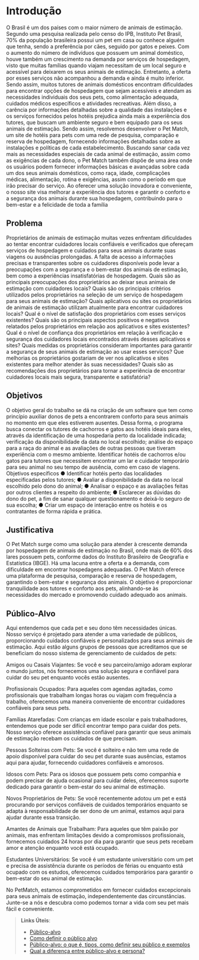 # Introdução

O Brasil é um dos países com o maior número de animais de estimação. Segundo 
uma pesquisa realizada pelo censo do IPB, Instituto Pet Brasil, 70% da população 
brasileira possui um pet em casa ou conhece alguém que tenha, sendo a preferência 
por cães, seguido por gatos e peixes. 
Com o aumento do número de indivíduos que possuem um animal doméstico, houve 
também um crescimento na demanda por serviços de hospedagem, visto que muitas 
famílias quando viajam necessitam de um local seguro e acessível para deixarem os 
seus animais de estimação.
Entretanto, a oferta por esses serviços não acompanhou a demanda e ainda é muito 
inferior. Sendo assim, muitos tutores de animais domésticos encontram dificuldades 
para encontrar opções de hospedagem que sejam acessíveis e atendam as 
necessidades individuais dos seus pets, como alimentação adequada, cuidados 
médicos específicos e atividades recreativas. 
Além disso, a carência por informações detalhadas sobre a qualidade das instalações 
e os serviços fornecidos pelos hotéis prejudica ainda mais a experiência dos tutores, 
que buscam um ambiente seguro e bem equipado para os seus animais de 
estimação. 
Sendo assim, resolvemos desenvolver o Pet Match, um site de hotéis para pets com 
uma rede de pesquisa, comparação e reserva de hospedagem, fornecendo 
informações detalhadas sobre as instalações e políticas de cada estabelecimento.
Buscando sanar cada vez mais as necessidades especiais de cada animal de 
estimação, assim como as exigências de cada dono, o Pet Match também dispõe de 
uma área onde os usuários podem fornecer informações básicas e avançadas sobre 
cada um dos seus animais domésticos, como raça, idade, complicações médicas, 
alimentação, rotina e exigências, assim como o período em que irão precisar do 
serviço.
Ao oferecer uma solução inovadora e conveniente, o nosso site visa melhorar a 
experiência dos tutores e garantir o conforto e a segurança dos animais durante sua 
hospedagem, contribuindo para o bem-estar e a felicidade de toda a família

## Problema

Proprietários de animais de estimação muitas vezes enfrentam dificuldades ao tentar encontrar cuidadores locais confiáveis e verificados que ofereçam serviços de hospedagem e cuidados para seus animais durante suas viagens ou ausências prolongadas. A falta de acesso a informações precisas e transparentes sobre os cuidadores disponíveis pode levar a preocupações com a segurança e o bem-estar dos animais de estimação, bem como a experiências insatisfatórias de hospedagem.
Quais são as principais preocupações dos proprietários ao deixar seus animais de estimação com cuidadores locais?
Quais são os principais critérios utilizados pelos proprietários na seleção de um serviço de hospedagem para seus animais de estimação?
Quais aplicativos ou sites os proprietários de animais de estimação utilizam atualmente para encontrar cuidadores locais?
Qual é o nível de satisfação dos proprietários com esses serviços existentes?
Quais são os principais aspectos positivos e negativos relatados pelos proprietários em relação aos aplicativos e sites existentes?
Qual é o nível de confiança dos proprietários em relação à verificação e segurança dos cuidadores locais encontrados através desses aplicativos e sites?
Quais medidas os proprietários consideram importantes para garantir a segurança de seus animais de estimação ao usar esses serviços?
Que melhorias os proprietários gostariam de ver nos aplicativos e sites existentes para melhor atender às suas necessidades?
Quais são as recomendações dos proprietários para tornar a experiência de encontrar cuidadores locais mais segura, transparente e satisfatória?

## Objetivos

O objetivo geral do trabalho se dá na criação de um
software que tem como princípio auxiliar donos de pets a
encontrarem conforto para seus animais no momento em
que eles estiverem ausentes. Dessa forma, o programa
busca conectar os tutores de cachorros e gatos aos hotéis
ideais para eles, através da identificação de uma
hospedaria perto da localidade indicada; verificação da
disponibilidade da data no local escolhido; análise do
espaço para a raça do animal e as avaliações de outras
pessoas que tiveram experiência com o mesmo ambiente.
Identificar hotéis de cachorros e/ou gatos para tutores
que necessitem encontrar um lar e cuidador temporário
para seu animal no seu tempo de ausência, como em
caso de viagens.
Objetivos específicos
● Identificar hotéis perto das localidades especificadas
pelos tutores;
● Avaliar a disponibilidade da data no local escolhido
pelo dono do animal;
● Analisar o espaço e as avaliações feitas por outros
clientes a respeito do ambiente;
● Esclarecer as dúvidas do dono do pet, a fim de sanar
qualquer questionamento e deixá-lo seguro de sua
escolha;
● Criar um espaço de interação entre os hotéis e os
contratantes de forma rápida e prática.

## Justificativa

O Pet Match surge como uma solução para atender à crescente demanda por hospedagem de animais de estimação no Brasil, onde mais de 60% dos lares possuem pets, conforme dados do Instituto Brasileiro de Geografia e Estatística (IBGE). Há uma lacuna entre a oferta e a demanda, com dificuldade em encontrar hospedagens adequadas. O Pet Match oferece uma plataforma de pesquisa, comparação e reserva de hospedagem, garantindo o bem-estar e segurança dos animais. O objetivo é proporcionar tranquilidade aos tutores e conforto aos pets, alinhando-se às necessidades do mercado e promovendo cuidado adequado aos animais.

## Público-Alvo
    
Aqui entendemos que cada pet e seu dono têm necessidades únicas. Nosso serviço é projetado para atender a uma variedade de públicos, proporcionando cuidados confiáveis e personalizados para seus animais de estimação. Aqui estão alguns grupos de pessoas que acreditamos que se beneficiam do nosso sistema de gerenciamento de cuidados de pets:

Amigos ou Casais Viajantes: Se você e seu parceiro/amigo adoram explorar o mundo juntos, nós fornecemos uma solução segura e confiável para cuidar do seu pet enquanto vocês estão ausentes.

Profissionais Ocupados: Para aqueles com agendas agitadas, como profissionais que trabalham longas horas ou viajam com frequência a trabalho, oferecemos uma maneira conveniente de encontrar cuidadores confiáveis para seus pets.

Famílias Atarefadas: Com crianças em idade escolar e pais trabalhadores, entendemos que pode ser difícil encontrar tempo para cuidar dos pets. Nosso serviço oferece assistência confiável para garantir que seus animais de estimação recebam os cuidados de que precisam.

Pessoas Solteiras com Pets: Se você é solteiro e não tem uma rede de apoio disponível para cuidar do seu pet durante suas ausências, estamos aqui para ajudar, fornecendo cuidadores confiáveis e amorosos.

Idosos com Pets: Para os idosos que possuem pets como companhia e podem precisar de ajuda ocasional para cuidar deles, oferecemos suporte dedicado para garantir o bem-estar do seu animal de estimação.

Novos Proprietários de Pets: Se você recentemente adotou um pet e está procurando por serviços confiáveis de cuidados temporários enquanto se adapta à responsabilidade de ser dono de um animal, estamos aqui para ajudar durante essa transição.

Amantes de Animais que Trabalham: Para aqueles que têm paixão por animais, mas enfrentam limitações devido a compromissos profissionais, fornecemos cuidados 24 horas por dia para garantir que seus pets recebam amor e atenção enquanto você está ocupado.

Estudantes Universitários: Se você é um estudante universitário com um pet e precisa de assistência durante os períodos de férias ou enquanto está ocupado com os estudos, oferecemos cuidados temporários para garantir o bem-estar do seu animal de estimação.

No PetMatch, estamos comprometidos em fornecer cuidados excepcionais para seus animais de estimação, independentemente das circunstâncias. Junte-se a nós e descubra como podemos tornar a vida com seu pet mais fácil e conveniente.

> **Links Úteis**:
> - [Público-alvo](https://blog.hotmart.com/pt-br/publico-alvo/)
> - [Como definir o público alvo](https://exame.com/pme/5-dicas-essenciais-para-definir-o-publico-alvo-do-seu-negocio/)
> - [Público-alvo: o que é, tipos, como definir seu público e exemplos](https://klickpages.com.br/blog/publico-alvo-o-que-e/)
> - [Qual a diferença entre público-alvo e persona?](https://rockcontent.com/blog/diferenca-publico-alvo-e-persona/)
